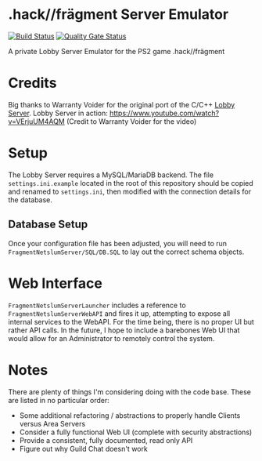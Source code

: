 # .hack//frägment Server Emulator

[![Build Status](https://app.travis-ci.com/Zackmon/FragmentNetslumServer.svg?branch=master)](https://app.travis-ci.com/Zackmon/FragmentNetslumServer)
[![Quality Gate Status](https://sonarcloud.io/api/project_badges/measure?project=Zackmon_FragmentServer_netCore&metric=alert_status)](https://sonarcloud.io/dashboard?id=Zackmon_FragmentServer_netCore)

A private Lobby Server Emulator for the PS2 game .hack//frägment

# Credits
Big thanks to Warranty Voider for the original port of the C/C++ [Lobby Server](https://github.com/Lord-Ptolemy/lobbyemu).
Lobby Server in action: https://www.youtube.com/watch?v=VErjuUM4AQM (Credit to Warranty Voider for the video)

# Setup
The Lobby Server requires a MySQL/MariaDB backend. The file `settings.ini.example` located in the root of this repository should be copied and renamed to `settings.ini`, then modified with the connection details for the database.

## Database Setup
Once your configuration file has been adjusted, you will need to run `FragmentNetslumServer/SQL/DB.SQL` to lay out the correct schema objects.

# Web Interface
`FragmentNetslumServerLauncher` includes a reference to `FragmentNetslumServerWebAPI` and fires it up, attempting to expose all internal services to the WebAPI. For the time being, there is no proper UI but rather API calls. In the future, I hope to include a barebones Web UI that would allow for an Administrator to remotely control the system.

# Notes
There are plenty of things I'm considering doing with the code base. These are listed in no particular order:
- Some additional refactoring / abstractions to properly handle Clients versus Area Servers
- Consider a fully functional Web UI (complete with security abstractions)
- Provide a consistent, fully documented, read only API
- Figure out why Guild Chat doesn't work
